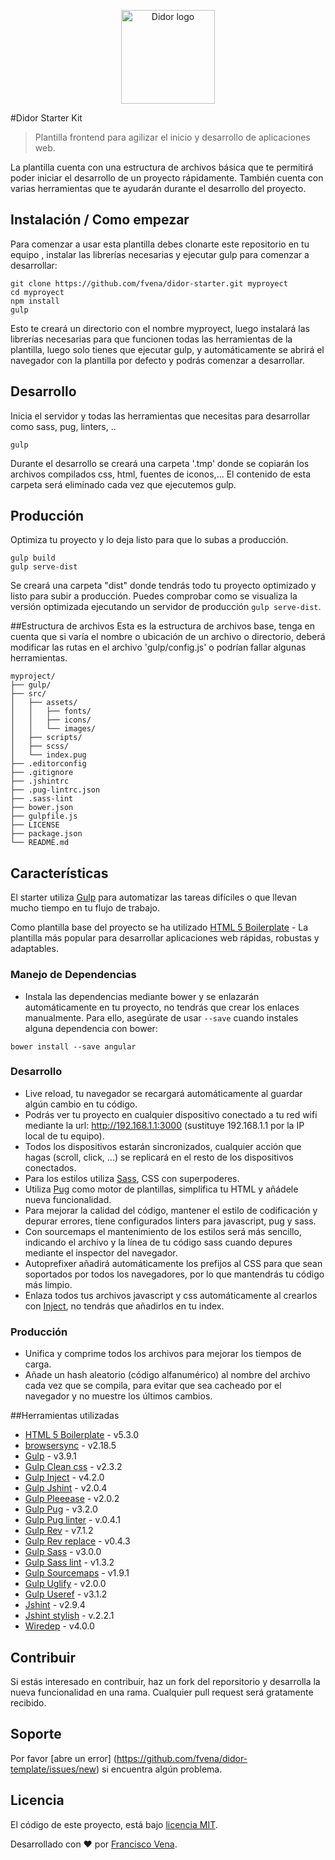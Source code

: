 <p align="center">
  <a href="http://www.fvena.com/didor/">
    <img src="http://www.fvena.com/didor/img/didor-logo.png" alt="Didor logo" width="150px" />
  </a>
</p>


#Didor Starter Kit
> Plantilla frontend para agilizar el inicio y desarrollo de aplicaciones web.

La plantilla cuenta con una estructura de archivos básica que te permitirá poder
iniciar el desarrollo de un proyecto rápidamente. También cuenta con varias
herramientas que te ayudarán durante el desarrollo del proyecto.


## Instalación / Como empezar

Para comenzar a usar esta plantilla debes clonarte este repositorio en tu equipo
, instalar las librerías necesarias y ejecutar gulp para comenzar
a desarrollar:

```shell
git clone https://github.com/fvena/didor-starter.git myproyect
cd myproyect
npm install
gulp
```

Esto te creará un directorio con el nombre myproyect, luego instalará las
librerías necesarias para que funcionen todas las herramientas de la plantilla,
luego solo tienes que ejecutar gulp, y automáticamente se abrirá el navegador
con la plantilla por defecto y podrás comenzar a desarrollar.


## Desarrollo

Inicia el servidor y todas las herramientas que necesitas para desarrollar como
sass, pug, linters, ..

```shell
gulp
```

Durante el desarrollo se creará una carpeta '.tmp' donde se copiarán los
archivos compilados css, html, fuentes de iconos,... El contenido de esta
carpeta será eliminado cada vez que ejecutemos gulp.


## Producción

Optimiza tu proyecto y lo deja listo para que lo subas a producción.

```shell
gulp build
gulp serve-dist
```

Se creará una carpeta "dist" donde tendrás todo tu proyecto optimizado y listo para
subir a producción. Puedes comprobar como se visualiza la versión optimizada
ejecutando un servidor de producción `gulp serve-dist`.


##Estructura de archivos
Esta es la estructura de archivos base, tenga en cuenta que si varía el nombre o
ubicación de un archivo o directorio, deberá modificar las rutas en el archivo
'gulp/config.js' o podrían fallar algunas herramientas.

```
myproject/
├── gulp/
├── src/
│   ├── assets/
│   │   ├── fonts/
│   │   ├── icons/
│   │   └── images/
│   ├── scripts/
│   ├── scss/
│   └── index.pug
├── .editorconfig
├── .gitignore
├── .jshintrc
├── .pug-lintrc.json
├── .sass-lint
├── bower.json
├── gulpfile.js
├── LICENSE
├── package.json
└── README.md
```


## Características
El starter utiliza [Gulp](http://gulpjs.com) para automatizar las tareas
difíciles o que llevan mucho tiempo en tu flujo de trabajo.

Como plantilla base del proyecto se ha utilizado [HTML 5 Boilerplate](https://html5boilerplate.com/) - La plantilla más popular
para desarrollar aplicaciones web rápidas, robustas y adaptables.


### Manejo de Dependencias

- Instala las dependencias mediante bower y se enlazarán automáticamente en tu
proyecto, no tendrás que crear los enlaces manualmente. Para ello, asegúrate de
usar `--save` cuando instales alguna dependencia con bower:

```shell
bower install --save angular
```

### Desarrollo
- Live reload, tu navegador se recargará automáticamente al guardar algún cambio
en tu código.
- Podrás ver tu proyecto en cualquier dispositivo conectado a tu red wifi mediante
la url: http://192.168.1.1:3000 (sustituye 192.168.1.1 por la IP local de tu equipo).
- Todos los dispositivos estarán sincronizados, cualquier acción que hagas (scroll,
click, ...) se replicará en el resto de los dispositivos conectados.
- Para los estilos utiliza [Sass](http://sass-lang.com/), CSS con superpoderes.
- Utiliza [Pug](https://github.com/pugjs/pug) como motor de plantillas, simplifica
tu HTML y añádele nueva funcionalidad.
- Para mejorar la calidad del código, mantener el estilo de codificación y depurar
errores, tiene configurados linters para javascript, pug y sass.
- Con sourcemaps el mantenimiento de los estilos será más sencillo, indicando el
archivo y la línea de tu código sass cuando depures mediante el inspector del
navegador.
- Autoprefixer añadirá automáticamente los prefijos al CSS para que sean soportados
por todos los navegadores, por lo que mantendrás tu código más limpio.
- Enlaza todos tus archivos javascript y css automáticamente al crearlos con
[Inject](https://github.com/klei/gulp-inject), no tendrás que añadirlos en tu
index.

### Producción
- Unifica y comprime todos los archivos para mejorar los tiempos de carga.
- Añade un hash aleatorio (código alfanumérico) al nombre del archivo cada vez
que se compila, para evitar que sea cacheado por el navegador y no muestre los
últimos cambios.


##Herramientas utilizadas
- [HTML 5 Boilerplate](https://html5boilerplate.com/) - v5.3.0
- [browsersync](https://browsersync.io/) - v2.18.5
- [Gulp](http://gulpjs.com) - v3.9.1
- [Gulp Clean css](https://github.com/scniro/gulp-clean-css) - v2.3.2
- [Gulp Inject](https://github.com/klei/gulp-inject) - v4.2.0
- [Gulp Jshint](https://github.com/spalger/gulp-jshint) - v2.0.4
- [Gulp Pleeease](http://pleeease.io) - v2.0.2
- [Gulp Pug](https://github.com/pugjs/gulp-pug) - v3.2.0
- [Gulp Pug linter](https://github.com/ilyakam/gulp-pug-linter) - v.0.4.1
- [Gulp Rev](https://github.com/sindresorhus/gulp-rev) - v7.1.2
- [Gulp Rev replace](https://github.com/jamesknelson/gulp-rev-replace) - v0.4.3
- [Gulp Sass](https://github.com/dlmanning/gulp-sass) - v3.0.0
- [Gulp Sass lint](https://github.com/sasstools/gulp-sass-lint) - v1.3.2
- [Gulp Sourcemaps](https://github.com/floridoo/gulp-sourcemaps) - v1.9.1
- [Gulp Uglify](https://github.com/terinjokes/gulp-uglify) - v2.0.0
- [Gulp Useref](https://github.com/jonkemp/gulp-useref) - v3.1.2
- [Jshint](https://github.com/jshint/jshint) - v2.9.4
- [Jshint stylish](https://github.com/sindresorhus/jshint-stylish) - v.2.2.1
- [Wiredep](https://github.com/taptapship/wiredep) - v4.0.0

## Contribuir
Si estás interesado en contribuir, haz un fork del reporsitorio y desarrolla la
nueva funcionalidad en una rama. Cualquier pull request será gratamente recibido.


## Soporte
Por favor [abre un error] (https://github.com/fvena/didor-template/issues/new)
si encuentra algún problema.


## Licencia
El código de este proyecto, está bajo [licencia MIT](https://github.com/fvena/didor-template/LICENSE).


Desarrollado con ♥ por [Francisco Vena](http://www.fvena.com).
